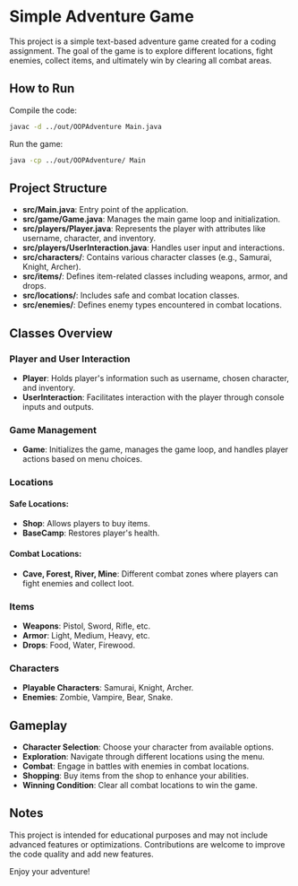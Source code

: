 # Simple Adventure Game

This project is a simple text-based adventure game created for a coding assignment. The goal of the game is to explore different locations, fight enemies, collect items, and ultimately win by clearing all combat areas.

## How to Run

Compile the code:

```bash
javac -d ../out/OOPAdventure Main.java
```

Run the game:

```bash
java -cp ../out/OOPAdventure/ Main
```

## Project Structure

- **src/Main.java**: Entry point of the application.
- **src/game/Game.java**: Manages the main game loop and initialization.
- **src/players/Player.java**: Represents the player with attributes like username, character, and inventory.
- **src/players/UserInteraction.java**: Handles user input and interactions.
- **src/characters/**: Contains various character classes (e.g., Samurai, Knight, Archer).
- **src/items/**: Defines item-related classes including weapons, armor, and drops.
- **src/locations/**: Includes safe and combat location classes.
- **src/enemies/**: Defines enemy types encountered in combat locations.

## Classes Overview

### Player and User Interaction

- **Player**: Holds player's information such as username, chosen character, and inventory.
- **UserInteraction**: Facilitates interaction with the player through console inputs and outputs.

### Game Management

- **Game**: Initializes the game, manages the game loop, and handles player actions based on menu choices.

### Locations

#### Safe Locations:

- **Shop**: Allows players to buy items.
- **BaseCamp**: Restores player's health.

#### Combat Locations:

- **Cave, Forest, River, Mine**: Different combat zones where players can fight enemies and collect loot.

### Items

- **Weapons**: Pistol, Sword, Rifle, etc.
- **Armor**: Light, Medium, Heavy, etc.
- **Drops**: Food, Water, Firewood.

### Characters

- **Playable Characters**: Samurai, Knight, Archer.
- **Enemies**: Zombie, Vampire, Bear, Snake.

## Gameplay

- **Character Selection**: Choose your character from available options.
- **Exploration**: Navigate through different locations using the menu.
- **Combat**: Engage in battles with enemies in combat locations.
- **Shopping**: Buy items from the shop to enhance your abilities.
- **Winning Condition**: Clear all combat locations to win the game.

## Notes

This project is intended for educational purposes and may not include advanced features or optimizations. Contributions are welcome to improve the code quality and add new features.

Enjoy your adventure!
